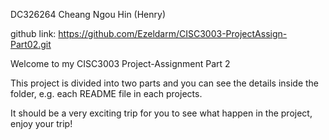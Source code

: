 DC326264 Cheang Ngou Hin (Henry)

github link:
https://github.com/Ezeldarm/CISC3003-ProjectAssign-Part02.git

Welcome to my CISC3003 Project-Assignment Part 2

This project is divided into two parts
and you can see the details inside the folder, e.g. each README file in each projects.

It should be a very exciting trip for you to see what happen in the project, enjoy your trip!